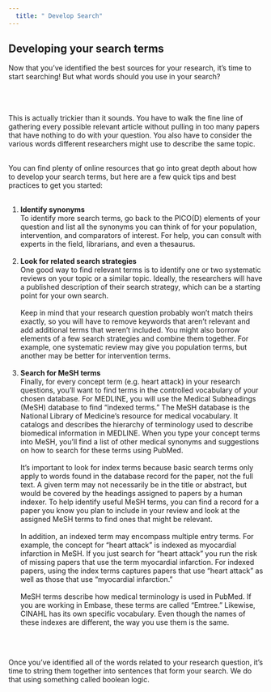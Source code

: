 ```yaml
---
  title: " Develop Search"
---
```


##  Developing your search terms

Now that you’ve identified the best sources for your research, it’s time to start searching! But what words should you use in your search? <br><br><br><br>

This is actually trickier than it sounds. You have to walk the fine line of gathering every possible relevant article without pulling in too many papers that have nothing to do with your question. You also have to consider the various words different researchers might use to describe the same topic. <br><br>

You can find plenty of online resources that go into great depth about how to develop your search terms, but here are a few quick tips and best practices to get you started:<br><br>

1. **Identify synonyms**<br>To identify more search terms, go back to the PICO(D) elements of your question and list all the synonyms you can think of for your population, intervention, and comparators of interest.  For help, you can consult with experts in the field, librarians, and even a thesaurus.<br><br>
2. **Look for related search strategies**<br>One good way to find relevant terms is to identify one or two systematic reviews on your topic or a similar topic. Ideally, the researchers will have a published description of their search strategy, which can be a starting point for your own search.  <br><br>
Keep in mind that your research question probably won’t match theirs exactly, so you will have to remove keywords that aren’t relevant and add additional terms that weren’t included. You might also borrow elements of a few search strategies and combine them together.  For example, one systematic review may give you population terms, but another may be better for intervention terms.<br><br>
3. **Search for MeSH terms**<br>Finally, for every concept term (e.g. heart attack) in your research questions, you’ll want to find terms in the controlled vocabulary of your chosen database. For MEDLINE, you will use the Medical Subheadings (MeSH) database to find “indexed terms.”  The MeSH database is the National Library of Medicine’s resource for medical vocabulary. It catalogs and describes the hierarchy of terminology used to describe biomedical information in MEDLINE. When you type your concept terms into MeSH, you’ll find a list of other medical synonyms and suggestions on how to search for these terms using PubMed.<br><br>
It’s important to look for index terms because basic search terms only apply to words found in the database record for the paper, not the full text.  A given term may not necessarily be in the title or abstract, but would be covered by the headings assigned to papers by a human indexer.  To help identify useful MeSH terms, you can find a record for a paper you know you plan to include in your review and look at the assigned MeSH terms to find ones that might be relevant. <br><br>In addition, an indexed term may encompass multiple entry terms. For example, the concept for “heart attack” is indexed as myocardial infarction in MeSH. If you just search for “heart attack” you run the risk of missing papers that use the term myocardial infarction. For indexed papers, using the index terms captures papers that use “heart attack” as well as those that use “myocardial infarction.”<br><br>
MeSH terms describe how medical terminology is used in PubMed. If you are working in Embase, these terms are called “Emtree.” Likewise, CINAHL has its own specific vocabulary. Even though the names of these indexes are different, the way you use them is the same.

<br><br>

Once you’ve identified all of the words related to your research question, it’s time to string them together into sentences that form your search. We do that using something called boolean logic.
